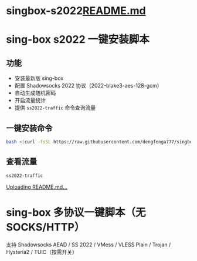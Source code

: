 # singbox-s2022[README.md](https://github.com/user-attachments/files/21783146/README.md)
# sing-box s2022 一键安装脚本

## 功能
- 安装最新版 sing-box
- 配置 Shadowsocks 2022 协议（2022-blake3-aes-128-gcm）
- 自动生成随机密码
- 开启流量统计
- 提供 `ss2022-traffic` 命令查询流量

## 一键安装命令
```bash
bash <(curl -fsSL https://raw.githubusercontent.com/dengfenga777/singbox-s2022/main/s2022_auto.sh)
```

## 查看流量
```bash
ss2022-traffic
```

[Uploading README.md…]()
# sing-box 多协议一键脚本（无 SOCKS/HTTP）
支持 Shadowsocks AEAD / SS 2022 / VMess / VLESS Plain / Trojan / Hysteria2 / TUIC（按需开关）
